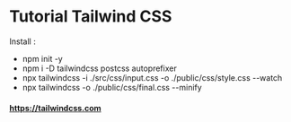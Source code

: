# Tutorial Tailwind CSS
Install :
- npm init -y
- npm i -D tailwindcss postcss autoprefixer
- npx tailwindcss -i ./src/css/input.css -o ./public/css/style.css --watch
- npx tailwindcss -o ./public/css/final.css --minify

#### https://tailwindcss.com
